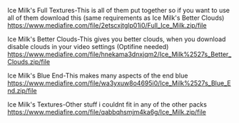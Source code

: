 Ice Milk's Full Textures-This is all of them put together so if you want to use all of them download this (same requirements as Ice Milk's Better Clouds)
https://www.mediafire.com/file/2etscxjtglp01i0/Full_Ice_Milk.zip/file

Ice Milk's Better Clouds-This gives you better clouds, when you download disable clouds in your video settings (Optifine needed)
https://www.mediafire.com/file/hnekama3dnxjqm2/Ice_Milk%2527s_Better_Clouds.zip/file

Ice Milk's Blue End-This makes many aspects of the end blue
https://www.mediafire.com/file/wa3yxuw8o4695i0/Ice_Milk%2527s_Blue_End.zip/file

Ice Milk's Textures-Other stuff i couldnt fit in any of the other packs
https://www.mediafire.com/file/qabbqhsmjm4ka6g/Ice_Milk.zip/file
